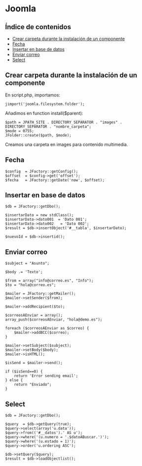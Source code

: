 # Joomla

## Índice de contenidos

- [Crear carpeta durante la instalación de un componente](#crear-carpeta-durante-la-instalación-de-un-componente)
- [Fecha](#fecha)
- [Insertar en base de datos](#insertar-en-base-de-datos)
- [Enviar correo](#enviar-correo)
- [Select](#select)

## Crear carpeta durante la instalación de un componente

En script.php, importamos:

```
jimport('joomla.filesystem.folder');
```

Añadimos en function install($parent):

```
$path = JPATH_SITE . DIRECTORY_SEPARATOR . "images" . DIRECTORY_SEPARATOR . "nombre_carpeta";
$mode = 0755;
JFolder::create($path, $mode);
```

Creamos una carpeta en images para contenido multimedia.

## Fecha

```
$config  = JFactory::getConfig();
$offset  = $config->get('offset');    
$fecha   = JFactory::getDate('now', $offset);
```

## Insertar en base de datos

```
$db = JFactory::getDbo();

$insertarDato = new stdClass();
$insertarDato->dato001  = 'Dato 001';
$insertarDato->dato002   = 'Dato 002';
$result = $db->insertObject('#__tabla', $insertarDato);

$nuevoId = $db->insertid();
```

## Enviar correo

```
$subject = "Asunto";
        
$body .= 'Texto';

$from = array("info@correo.es", "Info");
$to = "hola@correo.es";

$mailer = JFactory::getMailer();
$mailer->setSender($from);

$mailer->addRecipient($to);

$correosAEnviar = array();
array_push($correosAEnviar, "hola@demo.es");

foreach ($correosAEnviar as $correo) {
    $mailer->addBCC($correo);
}

$mailer->setSubject($subject);
$mailer->setBody($body);
$mailer->isHTML();

$isSend = $mailer->send(); 

if ($isSend==0) {
    return 'Error sending email';
} else {
    return "Enviado";
}
```

## Select

```
$db = JFactory::getDbo(); 
        
$query	= $db->getQuery(true);
$query->select(array('u.data'));
$query->from(('#__datos').' AS u');
$query->where('(u.numero = '.$datoABuscar.')');
$query->where('(u.estado = 1)');
$query->order('u.ordering ASC');

$db->setQuery($query);
$result = $db->loadObjectlist();
```
